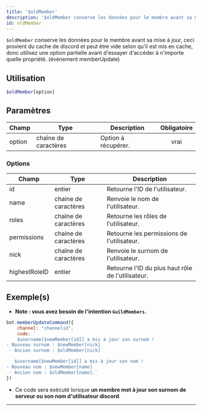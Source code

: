 ```yaml
---
title: '$oldMember'
description: '$oldMember conserve les données pour le membre avant sa mise à jour, ceci provient du cache de discord et peut être vide selon qu''il est mis en cache, donc utilisez une option partielle avant d''essayer d''accéder à n''importe quelle propriété. (évènement memberUpdate)'
id: oldMember
---
```


`$oldMember` conserve les données pour le membre avant sa mise à jour, ceci provient du cache de discord et peut être vide selon qu'il est mis en cache, donc utilisez une option partielle avant d'essayer d'accéder à n'importe quelle propriété. (évènement memberUpdate)

## Utilisation

```php
$oldMember[option]
```

## Paramètres

| Champ  | Type                 | Description         | Obligatoire |
| ------ | -------------------- | ------------------- |:-----------:|
| option | chaîne de caractères | Option à récupérer. |    vrai     |

### Options

| Champ         | Type                 | Description                                       |
| ------------- | -------------------- | ------------------------------------------------- |
| id            | entier               | Retourne l'ID de l'utilisateur.                   |
| name          | chaine de caractères | Renvoie le nom de l'utilisateur.                  |
| roles         | chaîne de caractères | Retourne les rôles de l'utilisateur.              |
| permissions   | chaine de caractères | Retourne les permissions de l'utilisateur.        |
| nick          | chaîne de caractères | Renvoie le surnom de l'utilisateur.               |
| highestRoleID | entier               | Retourne l'ID du plus haut rôle de l'utilisateur. |


## Exemple(s)
- **Note : vous avez besoin de l'intention `GuildMembers`.**

```js
bot.memberUpdateCommand({
    channel: "channelid",
    code: `
    $username[$newMember[id]] a mis à jour son surnom !
- Nouveau surnom : $newMember[nick]
 - Ancien surnom : $oldMember[nick]

   $username[$newMember[id]] a mis à jour son nom !
- Nouveau nom : $newMember[name]
 - Ancien nom : $oldMember[name].`
})
```
- Ce code sera exécuté lorsque __un membre met à jour son surnom de serveur ou son nom d'utilisateur discord__.

---